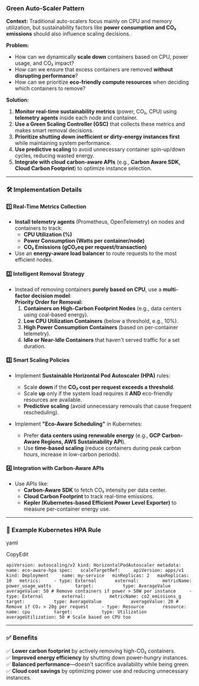 ### **Green Auto-Scaler Pattern**

**Context:** Traditional auto-scalers focus mainly on CPU and memory utilization, but sustainability factors like **power consumption and CO₂ emissions** should also influence scaling decisions.

**Problem:**

- How can we dynamically **scale down** containers based on CPU, power usage, and CO₂ impact?
- How can we ensure that excess containers are removed **without disrupting performance**?
- How can we prioritize **eco-friendly compute resources** when deciding which containers to remove?

**Solution:**

1. **Monitor real-time sustainability metrics** (power, CO₂, CPU) using **telemetry agents** inside each node and container.
2. **Use a Green Scaling Controller (GSC)** that collects these metrics and makes smart removal decisions.
3. **Prioritize shutting down inefficient or dirty-energy instances first** while maintaining system performance.
4. **Use predictive scaling** to avoid unnecessary container spin-up/down cycles, reducing wasted energy.
5. **Integrate with cloud carbon-aware APIs** (e.g., **Carbon Aware SDK, Cloud Carbon Footprint**) to optimize instance selection.

---

### **🛠 Implementation Details**

#### **1️⃣ Real-Time Metrics Collection**

- **Install telemetry agents** (Prometheus, OpenTelemetry) on nodes and containers to track:
  - **CPU Utilization (%)**
  - **Power Consumption (Watts per container/node)**
  - **CO₂ Emissions (gCO₂eq per request/transaction)**
- Use an **energy-aware load balancer** to route requests to the most efficient nodes.

#### **2️⃣ Intelligent Removal Strategy**

- Instead of removing containers **purely based on CPU**, use a **multi-factor decision model**:  
  **Priority Order for Removal:**
  1. **Containers on High-Carbon Footprint Nodes** (e.g., data centers using coal-based energy).
  2. **Low CPU Utilization Containers** (below a threshold, e.g., 10%).
  3. **High Power Consumption Containers** (based on per-container telemetry).
  4. **Idle or Near-Idle Containers** that haven't served traffic for a set duration.

#### **3️⃣ Smart Scaling Policies**

- Implement **Sustainable Horizontal Pod Autoscaler (HPA)** rules:
  
  - Scale **down** if the **CO₂ cost per request exceeds a threshold**.
  - Scale **up** only if the system load requires it **AND** eco-friendly resources are available.
  - **Predictive scaling** (avoid unnecessary removals that cause frequent rescheduling).

- Implement **"Eco-Aware Scheduling"** in Kubernetes:
  
  - Prefer **data centers using renewable energy** (e.g., **GCP Carbon-Aware Regions, AWS Sustainability API**).
  - Use **time-based scaling** (reduce containers during peak carbon hours, increase in low-carbon periods).

#### **4️⃣ Integration with Carbon-Aware APIs**

- Use APIs like:
  - **Carbon-Aware SDK** to fetch CO₂ intensity per data center.
  - **Cloud Carbon Footprint** to track real-time emissions.
  - **Kepler (Kubernetes-based Efficient Power Level Exporter)** to measure per-container energy use.

---

### **📝 Example Kubernetes HPA Rule**

yaml

CopyEdit

`apiVersion: autoscaling/v2 kind: HorizontalPodAutoscaler metadata:   name: eco-aware-hpa spec:   scaleTargetRef:     apiVersion: apps/v1     kind: Deployment     name: my-service   minReplicas: 2   maxReplicas: 10   metrics:     - type: External       external:         metricName: power_usage_watts         target:           type: AverageValue           averageValue: 50 # Remove containers if power > 50W per instance     - type: External       external:         metricName: co2_emissions_g         target:           type: AverageValue           averageValue: 20 # Remove if CO₂ > 20g per request     - type: Resource       resource:         name: cpu         target:           type: Utilization           averageUtilization: 50 # Scale based on CPU too`

---

### **✅ Benefits**

✅ **Lower carbon footprint** by actively removing high-CO₂ containers.  
✅ **Improved energy efficiency** by shutting down power-hungry instances.  
✅ **Balanced performance**—doesn't sacrifice availability while being green.  
✅ **Cloud cost savings** by optimizing power use and reducing unnecessary instances.
